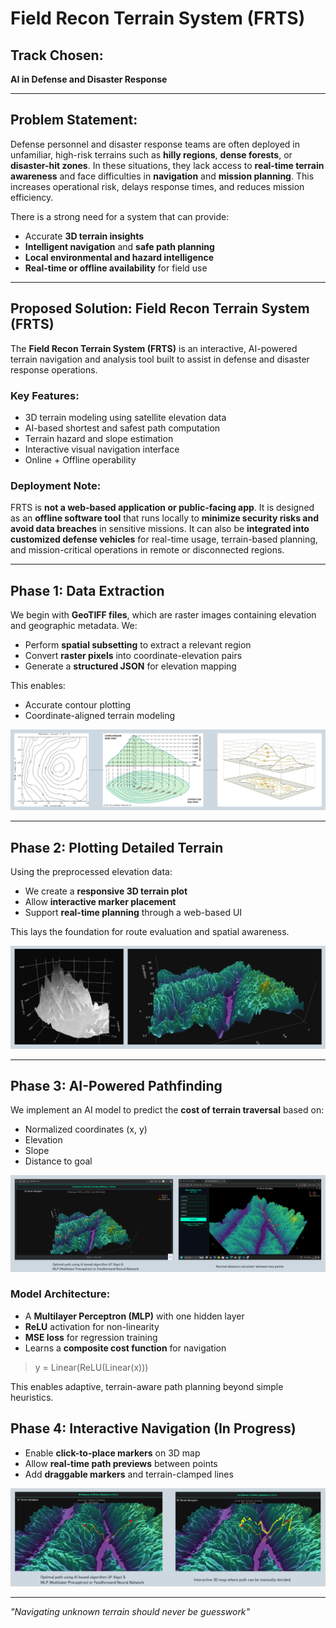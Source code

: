 # Field Recon Terrain System (FRTS)

## Track Chosen:
**AI in Defense and Disaster Response**

---

## Problem Statement:
Defense personnel and disaster response teams are often deployed in unfamiliar, high-risk terrains such as **hilly regions**, **dense forests**, or **disaster-hit zones**. In these situations, they lack access to **real-time terrain awareness** and face difficulties in **navigation** and **mission planning**. This increases operational risk, delays response times, and reduces mission efficiency.

There is a strong need for a system that can provide:
- Accurate **3D terrain insights**
- **Intelligent navigation** and **safe path planning**
- **Local environmental and hazard intelligence**
- **Real-time or offline availability** for field use

---

## Proposed Solution: Field Recon Terrain System (FRTS)

The **Field Recon Terrain System (FRTS)** is an interactive, AI-powered terrain navigation and analysis tool built to assist in defense and disaster response operations.

### Key Features:
- 3D terrain modeling using satellite elevation data
- AI-based shortest and safest path computation
- Terrain hazard and slope estimation
- Interactive visual navigation interface
- Online + Offline operability

### Deployment Note:
FRTS is **not a web-based application or public-facing app**. It is designed as an **offline software tool** that runs locally to **minimize security risks and avoid data breaches** in sensitive missions. It can also be **integrated into customized defense vehicles** for real-time usage, terrain-based planning, and mission-critical operations in remote or disconnected regions.

---

## Phase 1: Data Extraction
We begin with **GeoTIFF files**, which are raster images containing elevation and geographic metadata. We:

- Perform **spatial subsetting** to extract a relevant region
- Convert **raster pixels** into coordinate-elevation pairs
- Generate a **structured JSON** for elevation mapping

This enables:
- Accurate contour plotting
- Coordinate-aligned terrain modeling

![image1](https://github.com/swrjks/Field-Recon-Terrain-System/blob/main/pics/Contour%20plotting.png)

---

## Phase 2: Plotting Detailed Terrain
Using the preprocessed elevation data:
- We create a **responsive 3D terrain plot**
- Allow **interactive marker placement**
- Support **real-time planning** through a web-based UI

This lays the foundation for route evaluation and spatial awareness.

![image](https://github.com/swrjks/Field-Recon-Terrain-System/blob/main/pics/3d_plotting_wireframe.png)

---

## Phase 3: AI-Powered Pathfinding
We implement an AI model to predict the **cost of terrain traversal** based on:
- Normalized coordinates (x, y)
- Elevation
- Slope
- Distance to goal

![pics/"Optimal Path"](https://github.com/swrjks/Field-Recon-Terrain-System/blob/a60554a09f610f0ca024004d2b8486d5bdd96e40/pics/Optimal_path_ai.png)


### Model Architecture:
- A **Multilayer Perceptron (MLP)** with one hidden layer
- **ReLU** activation for non-linearity
- **MSE loss** for regression training
- Learns a **composite cost function** for navigation

> y = Linear(ReLU(Linear(x)))

This enables adaptive, terrain-aware path planning beyond simple heuristics.

## Phase 4: Interactive Navigation (In Progress)
- Enable **click-to-place markers** on 3D map
- Allow **real-time path previews** between points
- Add **draggable markers** and terrain-clamped lines

![pics/"Optimal Path"](https://github.com/swrjks/Field-Recon-Terrain-System/blob/main/pics/Interactive_custom.png)

---
_"Navigating unknown terrain should never be guesswork"_
  
